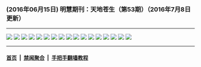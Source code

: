 ### (2016年06月15日) 明慧期刊：天地苍生（第53期）（2016年7月8日更新）

---

<img src="http://qikan.minghui.org/mhqkpage/qikanimage/2016/06/15/tdcs-53-dl-read-online1.png"/> 

<img src="http://qikan.minghui.org/mhqkpage/qikanimage/2016/06/15/tdcs-53-dl-read-online2.png"/> 

<img src="http://qikan.minghui.org/mhqkpage/qikanimage/2016/06/15/tdcs-53-dl-read-online3.png"/> 

<img src="http://qikan.minghui.org/mhqkpage/qikanimage/2016/06/15/tdcs-53-dl-read-online4.png"/> 

<img src="http://qikan.minghui.org/mhqkpage/qikanimage/2016/06/15/tdcs-53-dl-read-online5.png"/> 

<img src="http://qikan.minghui.org/mhqkpage/qikanimage/2016/06/15/tdcs-53-dl-read-online6.png"/> 

<img src="http://qikan.minghui.org/mhqkpage/qikanimage/2016/06/15/tdcs-53-dl-read-online7.png"/> 

<img src="http://qikan.minghui.org/mhqkpage/qikanimage/2016/06/15/tdcs-53-dl-read-online8.png"/> 

<img src="http://qikan.minghui.org/mhqkpage/qikanimage/2016/06/15/tdcs-53-dl-read-online9.png"/> 

<img src="http://qikan.minghui.org/mhqkpage/qikanimage/2016/06/15/tdcs-53-dl-read-online10.png"/> 

<img src="http://qikan.minghui.org/mhqkpage/qikanimage/2016/06/15/tdcs-53-dl-read-online11.png"/> 

<img src="http://qikan.minghui.org/mhqkpage/qikanimage/2016/06/15/tdcs-53-dl-read-online12.png"/> 

<img src="http://qikan.minghui.org/mhqkpage/qikanimage/2016/06/15/tdcs-53-dl-read-online13.png"/> 

<img src="http://qikan.minghui.org/mhqkpage/qikanimage/2016/06/15/tdcs-53-dl-read-online14.png"/> 

<img src="http://qikan.minghui.org/mhqkpage/qikanimage/2016/06/15/tdcs-53-dl-read-online15.png"/> 

<img src="http://qikan.minghui.org/mhqkpage/qikanimage/2016/06/15/tdcs-53-dl-read-online16.png"/> 

<img src="http://qikan.minghui.org/mhqkpage/qikanimage/2016/06/15/tdcs-53-dl-read-online17.png"/> 



---

#### [首页](../../../..) &nbsp;|&nbsp; [禁闻聚合](https://github.com/gfw-breaker/banned-news) &nbsp;|&nbsp; [手把手翻墙教程](https://github.com/gfw-breaker/guides) 